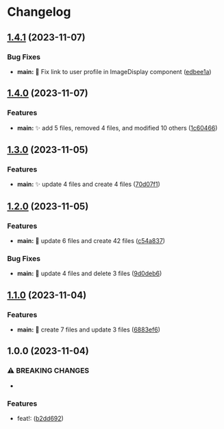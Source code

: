 # Changelog

## [1.4.1](https://github.com/lbajda/lukes-image-gallery/compare/v1.4.0...v1.4.1) (2023-11-07)


### Bug Fixes

* **main:** :bug: Fix link to user profile in ImageDisplay component ([edbee1a](https://github.com/lbajda/lukes-image-gallery/commit/edbee1a351f5254fa7a63859d8240fca7ab24a3d))

## [1.4.0](https://github.com/lbajda/lukes-image-gallery/compare/v1.3.0...v1.4.0) (2023-11-07)


### Features

* **main:** :sparkles: add 5 files, removed 4 files, and modified 10 others ([1c60466](https://github.com/lbajda/lukes-image-gallery/commit/1c604666d3e4fe8b7685939632f4f80fdb75f34b))

## [1.3.0](https://github.com/lbajda/lukes-image-gallery/compare/v1.2.0...v1.3.0) (2023-11-05)


### Features

* **main:** :sparkles: update 4 files and create 4 files ([70d07f1](https://github.com/lbajda/lukes-image-gallery/commit/70d07f1937ccddbdc9b8a3118480de2553d5d28a))

## [1.2.0](https://github.com/lbajda/lukes-image-gallery/compare/v1.1.0...v1.2.0) (2023-11-05)


### Features

* **main:** :construction: update 6 files and create 42 files ([c54a837](https://github.com/lbajda/lukes-image-gallery/commit/c54a8378452978f4fd05e7d23a2d4cc094deac07))


### Bug Fixes

* **main:** :bug: update 4 files and delete 3 files ([9d0deb6](https://github.com/lbajda/lukes-image-gallery/commit/9d0deb6c28e26b3d7f1a56bc401449e901d3ea99))

## [1.1.0](https://github.com/lbajda/lukes-image-gallery/compare/v1.0.0...v1.1.0) (2023-11-04)


### Features

* **main:** :construction: create 7 files and update 3 files ([6883ef6](https://github.com/lbajda/lukes-image-gallery/commit/6883ef665f9f602ed82921820b6d89a632e5da18))

## 1.0.0 (2023-11-04)


### ⚠ BREAKING CHANGES

* 

### Features

* feat!:  ([b2dd692](https://github.com/lbajda/lukes-image-gallery/commit/b2dd69295f6ec8b7416e97566b6b69f5efc749fa))

